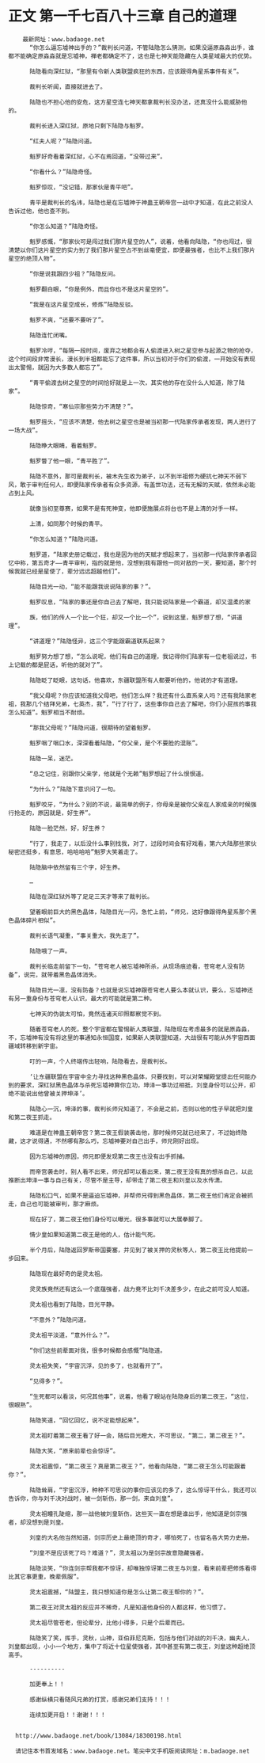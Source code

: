 # 正文 第一千七百八十三章 自己的道理
        最新网址：www.badaoge.net
          “你怎么逼忘墟神出手的？”裁判长问道，不管陆隐怎么猜测，如果没逼原淼淼出手，谁都不能确定原淼淼就是忘墟神，禅老都确定不了，这也是七神天能隐藏在人类星域最大的优势。
      
          陆隐看向深红狱，“那里有令新人类联盟疯狂的东西，应该跟得角星系事件有关”。
      
          裁判长听闻，直接就进去了。
      
          陆隐也不担心他的安危，这方星空连七神天都拿裁判长没办法，还真没什么能威胁他的。
      
          裁判长进入深红狱，原地只剩下陆隐与魁罗。
      
          “红夫人呢？”陆隐问道。
      
          魁罗好奇看着深红狱，心不在焉回道，“没带过来”。
      
          “你看什么？”陆隐奇怪。
      
          魁罗惊叹，“没记错，那家伙是青平吧”。
      
          青平是裁判长的名讳，陆隐也是在忘墟神于神蛊王朝帝宫一战中才知道，在此之前没人告诉过他，他也查不到。
      
          “你怎么知道？”陆隐奇怪。
      
          魁罗感慨，“那家伙可是闯过我们那片星空的人”，说着，他看向陆隐，“你也闯过，很清楚以你们这片星空的实力到了我们那片星空占不到丝毫便宜，即便最强者，也比不上我们那片星空的绝顶人物”。
      
          “你是说我跟四少祖？”陆隐反问。
      
          魁罗翻白眼，“你是例外，而且你也不是这片星空的”。
      
          “我是在这片星空成长，修炼”陆隐反驳。
      
          魁罗不爽，“还要不要听了”。
      
          陆隐连忙闭嘴。
      
          魁罗冷哼，“每隔一段时间，废弃之地都会有人偷渡进入树之星空参与起源之物的抢夺，这个时间段非常漫长，漫长到半祖都能忘了这件事，所以当初对于你们的偷渡，一开始没有表现出太警惕，就因为大多数人都忘了”。
      
          “青平偷渡去树之星空的时间恰好就是上一次，其实他的存在没什么人知道，除了陆家”。
      
          陆隐惊奇，“寒仙宗那些势力不清楚？”。
      
          魁罗摇头，“应该不清楚，他去树之星空也是被当初那一代陆家传承者发现，两人进行了一场大战”。
      
          陆隐睁大眼睛，看着魁罗。
      
          魁罗瞥了他一眼，“青平胜了”。
      
          陆隐不意外，那可是裁判长，被木先生收为弟子，以不到半祖修为硬抗七神天不弱下风，敢于审判任何人，即便陆家传承者有众多资源，有盖世功法，还有无解的天赋，依然未必能占到上风。
      
          就像当初至尊赛，如果不是有死神变，他即便施展点将台也不是上清的对手一样。
      
          上清，如同那个时候的青平。
      
          “你怎么知道？”陆隐问道。
      
          魁罗道，“陆家史册记载过，我也是因为他的天赋才想起来了，当初那一代陆家传承者回忆中称，第五奇才——青平审判，指的就是他，没想到我有跟他一同对敌的一天，要知道，那个时候我就已经是星使了，辈分远远超越他们”。
      
          陆隐目光一动，“能不能跟我说说陆家的事？”。
      
          魁罗叹息，“陆家的事还是你自己去了解吧，我只能说陆家是一个霸道，却又温柔的家
      
          族，他们的传人一个比一个狂，却又一个比一个”，说到这里，魁罗想了想，“讲道理”。
      
          “讲道理？”陆隐怪异，这三个字能跟霸道联系起来？
      
          魁罗努力想了想，“怎么说呢，他们有自己的道理，我记得你们陆家有一位老祖说过，书上记载的都是屁话，听他的就对了”。
      
          陆隐眨了眨眼，这句话，他喜欢，东疆联盟所有人都要听他的，他说的才有道理。
      
          “我父母呢？你应该知道我父母吧，他们怎么样？我还有什么直系亲人吗？还有我陆家老祖，我那几个结拜兄弟，七英杰，我”，“行了行了，这些事你自己去了解吧，你们小屁孩的事我怎么知道”。魁罗相当不耐烦。
      
          “那我父母呢？”陆隐问道，很期待的望着魁罗。
      
          魁罗咽了咽口水，深深看着陆隐，“你父亲，是个不要脸的混账”。
      
          陆隐一呆，迷茫。
      
          “总之记住，别跟你父亲学，他就是个无赖”魁罗想起了什么恨恨道。
      
          “为什么？”陆隐下意识问了一句。
      
          魁罗咬牙，“为什么？别的不说，最简单的例子，你母亲是被你父亲在人家成亲的时候强行抢走的，原因就是，好生养”。
      
          陆隐一脸茫然，好，好生养？
      
          “行了，我走了，以后没什么事别找我，对了，过段时间会有好戏看，第六大陆那些家伙秘密还挺多，有意思，哈哈哈哈”魁罗大笑着走了。
      
          陆隐脑中依然留有三个字，好生养。
      
          …
      
          陆隐在深红狱外等了足足三天才等来了裁判长。
      
          望着眼前巨大的黑色晶体，陆隐目光一闪，急忙上前，“师兄，这好像跟得角星系那个黑色晶体碎片相似”。
      
          裁判长语气凝重，“事关重大，我先走了”。
      
          陆隐哦了一声。
      
          裁判长临走前留下一句，“苍穹老人被忘墟神所杀，从现场痕迹看，苍穹老人没有防备”，说完，就带着黑色晶体消失。
      
          陆隐目光一凛，没有防备？也就是说忘墟神跟苍穹老人要么本就认识，要么，忘墟神还有另一重身份与苍穹老人认识，最大的可能就是第二种。
      
          七神天的伪装太可怕，竟然连诸天印照都察觉不到。
      
          随着苍穹老人的死，整个宇宙都在警惕新人类联盟，陆隐现在考虑最多的就是原淼淼，不，忘墟神有没有将这里的事通知永恒国度，如果新人类联盟知道，大战很有可能从外宇宙西面疆域转移到新宇宙。
      
          叮的一声，个人终端传出轻响，陆隐看去，是裁判长。
      
          ‘让东疆联盟在宇宙中全力寻找这种黑色晶体，只要找到，可以对荣耀殿堂提出任何能办到的要求，深红狱黑色晶体与杀死忘墟神算你立功，坤泽一事功过相抵，刘皇身份可以公开，却绝不能说出他曾被关押坤泽’。
      
          陆隐心一沉，坤泽的事，裁判长师兄知道了，不会是之前，否则以他的性子早就把刘皇和第二夜王抓走。
      
          难道是在神蛊王朝帝宫？第二夜王假装袭击他，那时候师兄就已经来了，不过始终隐藏，这才说得通，不然哪有那么巧，忘墟神要对自己出手，师兄刚好出现。
      
          因为忘墟神的原因，师兄即便发现第二夜王也没有出手抓捕。
      
          而帝宫袭击时，别人看不出来，师兄却可以看出来，第二夜王没有真的想杀自己，以此推断出坤泽一事与自己有关，尽管不是主导，却带走了第二夜王和刘皇以及水传潇。
      
          陆隐松口气，如果不是逼迫忘墟神，并帮师兄得到黑色晶体，第二夜王他们肯定会被抓走，自己也可能被审判，那才麻烦。
      
          现在好了，第二夜王他们身份可以曝光，很多事就可以大展拳脚了。
      
          情少皇如果知道第二夜王是他的人，估计能气死。
      
          半个月后，陆隐返回罗斯帝国要塞，并见到了被关押的灵秋等人，第二夜王比他提前一步回来。
      
          陆隐现在最好奇的是灵太祖。
      
          灵灵族竟然还有这么一个底蕴强者，战力竟不比刘千决差多少，在此之前可没人知道。
      
          灵太祖也看到了陆隐，目光平静。
      
          “不意外？”陆隐问道。
      
          灵太祖平淡道，“意外什么？”。
      
          “你们这些前辈面对我，很多时候都会感慨”陆隐道。
      
          灵太祖失笑，“宇宙沉浮，见的多了，也就看开了”。
      
          “见得多？”。
      
          “生死都可以看淡，何况其他事”，说着，他看了眼站在陆隐身后的第二夜王，“这位，很眼熟”。
      
          陆隐笑道，“回忆回忆，说不定能想起来”。
      
          灵太祖盯着第二夜王看了好一会，随后目光瞪大，不可思议，“第二，第二夜王？”。
      
          陆隐大笑，“原来前辈也会惊讶”。
      
          灵太祖震惊，“第二夜王？真是第二夜王？”，他看向陆隐，“第二夜王怎么可能跟着你？”。
      
          陆隐耸肩，“宇宙沉浮，种种不可思议的事你应该见的多了，这么惊讶干什么，我还可以告诉你，你与刘千决对战时，被一剑斩伤，那一剑，来自刘皇”。
      
          灵太祖瞳孔陡缩，那一战他被刘皇斩伤，这些天一直在想是谁出手，他知道是剑宗强者，却没想到是刘皇。
      
          刘皇的大名他当然知道，剑宗历史上最绝顶的奇才，哪怕死了，也留名各大势力史册。
      
          “刘皇不是应该死了吗？难道？”，灵太祖以为是剑宗故意隐藏强者。
      
          陆隐淡笑，“你连剑宗帮我都不惊讶，却唯独惊讶第二夜王与刘皇，看来前辈把修炼看得比其它事更重，晚辈佩服”。
      
          灵太祖震撼，“陆盟主，我只想知道你是怎么让第二夜王帮你的？”。
      
          第二夜王对灵太祖的反应并不稀奇，凡是知道他身份的人都这样，他习惯了。
      
          灵太祖尽管苍老，但论辈分，比他小得多，只是个后辈而已。
      
          陆隐笑了笑，挥手，灵秋，山神，亚伯菲尼克斯，包括与他们对战的刘千决，幽夫人，刘皇都出现，小小一个地方，集中了将近十位星使强者，其中甚至有第二夜王，刘皇这种超绝顶高手。
      
          ----------
      
          加更奉上！！
      
          感谢纵横只看随风兄弟的打赏，感谢兄弟们支持！！！
      
          连续加更开启！！谢谢！！！
      
      
      http://www.badaoge.net/book/13084/18300198.html
      
      请记住本书首发域名：www.badaoge.net。笔尖中文手机版阅读网址：m.badaoge.net
